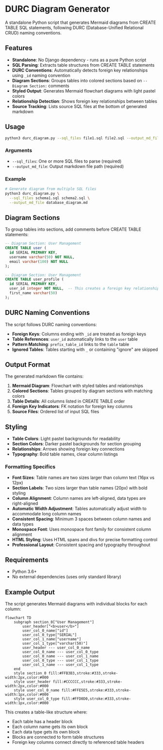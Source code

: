 # DURC Diagram Generator

A standalone Python script that generates Mermaid diagrams from CREATE TABLE SQL statements, following DURC (Database-Unified Relational CRUD) naming conventions.

## Features

- **Standalone**: No Django dependency - runs as a pure Python script
- **SQL Parsing**: Extracts table structures from CREATE TABLE statements
- **DURC Conventions**: Automatically detects foreign key relationships using `_id` naming convention
- **Diagram Sections**: Groups tables into colored sections based on `-- Diagram Section:` comments
- **Styled Output**: Generates Mermaid flowchart diagrams with light pastel colors
- **Relationship Detection**: Shows foreign key relationships between tables
- **Source Tracking**: Lists source SQL files at the bottom of generated markdown

## Usage

```bash
python3 durc_diagram.py --sql_files file1.sql file2.sql --output_md_file diagram.md
```

### Arguments

- `--sql_files`: One or more SQL files to parse (required)
- `--output_md_file`: Output markdown file path (required)

### Example

```bash
# Generate diagram from multiple SQL files
python3 durc_diagram.py \
  --sql_files schema1.sql schema2.sql \
  --output_md_file database_diagram.md
```

## Diagram Sections

To group tables into sections, add comments before CREATE TABLE statements:

```sql
-- Diagram Section: User Management
CREATE TABLE user (
  id SERIAL PRIMARY KEY,
  username varchar(50) NOT NULL,
  email varchar(100) NOT NULL
);

-- Diagram Section: User Management
CREATE TABLE user_profile (
  id SERIAL PRIMARY KEY,
  user_id integer NOT NULL,  -- This creates a foreign key relationship
  first_name varchar(50)
);
```

## DURC Naming Conventions

The script follows DURC naming conventions:

- **Foreign Keys**: Columns ending with `_id` are treated as foreign keys
- **Table References**: `user_id` automatically links to the `user` table
- **Pattern Matching**: `prefix_table_id` links to the `table` table
- **Ignored Tables**: Tables starting with `_` or containing "ignore" are skipped

## Output Format

The generated markdown file contains:

1. **Mermaid Diagram**: Flowchart with styled tables and relationships
2. **Colored Sections**: Tables grouped by diagram sections with matching colors
3. **Table Details**: All columns listed in CREATE TABLE order
4. **Foreign Key Indicators**: FK notation for foreign key columns
5. **Source Files**: Ordered list of input SQL files

## Styling

- **Table Colors**: Light pastel backgrounds for readability
- **Section Colors**: Darker pastel backgrounds for section grouping
- **Relationships**: Arrows showing foreign key connections
- **Typography**: Bold table names, clear column listings

### Formatting Specifics

- **Font Sizes**: Table names are two sizes larger than column text (16px vs 12px)
- **Section Labels**: Two sizes larger than table names (20px) with bold styling
- **Column Alignment**: Column names are left-aligned, data types are right-aligned
- **Automatic Width Adjustment**: Tables automatically adjust width to accommodate long column names
- **Consistent Spacing**: Minimum 3 spaces between column names and data types
- **Monospace Font**: Uses monospace font family for consistent column alignment
- **HTML Styling**: Uses HTML spans and divs for precise formatting control
- **Professional Layout**: Consistent spacing and typography throughout

## Requirements

- Python 3.6+
- No external dependencies (uses only standard library)

## Example Output

The script generates Mermaid diagrams with individual blocks for each column:

```mermaid
flowchart TD
    subgraph section_0["User Management"]
        user_header["<b>user</b>"]
        user_col_0_name["id"]
        user_col_0_type["SERIAL"]
        user_col_1_name["username"]
        user_col_1_type["varchar(50)"]
        user_header --- user_col_0_name
        user_col_0_name --- user_col_0_type
        user_col_0_name --- user_col_1_name
        user_col_0_type --- user_col_1_type
        user_col_1_name --- user_col_1_type
    end
    style section_0 fill:#FFB3B3,stroke:#333,stroke-width:2px,color:#000
    style user_header fill:#CCCCCC,stroke:#333,stroke-width:2px,color:#000
    style user_col_0_name fill:#FFE5E5,stroke:#333,stroke-width:1px,color:#000
    style user_col_0_type fill:#FFD0D0,stroke:#333,stroke-width:1px,color:#000
```

This creates a table-like structure where:
- Each table has a header block
- Each column name gets its own block
- Each data type gets its own block
- Blocks are connected to form table structures
- Foreign key columns connect directly to referenced table headers
